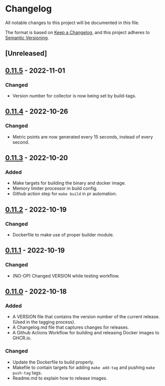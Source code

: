 # Changelog
All notable changes to this project will be documented in this file.

The format is based on [Keep a Changelog](https://keepachangelog.com/en/1.0.0/),
and this project adheres to [Semantic Versioning](https://semver.org/spec/v2.0.0.html).

## [Unreleased]

## [0.11.5](https://github.com/lightstep/telemetry-generator/releases/tag/v0.11.5) - 2022-11-01
### Changed
* Version number for collector is now being set by build-tags. 

## [0.11.4](https://github.com/lightstep/telemetry-generator/releases/tag/v0.11.4) - 2022-10-26
### Changed
* Metric points are now generated every 15 seconds, instead of every second.

## [0.11.3](https://github.com/lightstep/telemetry-generator/releases/tag/v0.11.3) - 2022-10-20
### Added
* Make targets for building the binary and docker image.
* Memory limiter processor in build config.
* Github action step for `make build` in pr automation.

## [0.11.2](https://github.com/lightstep/telemetry-generator/releases/tag/v0.11.2) - 2022-10-19
### Changed
* Dockerfile to make use of proper builder module.
## [0.11.1](https://github.com/lightstep/telemetry-generator/releases/tag/v0.11.1) - 2022-10-19
### Changed
* (NO-OP) Changed VERSION while testing workflow.

## [0.11.0](https://github.com/lightstep/telemetry-generator/releases/tag/v0.11.0) - 2022-10-18
### Added
* A VERSION file that contains the version number of the current release. (Used in the tagging process).
* A Changelog.md file that captures changes for releases.
* A Github Actions Workflow for building and releasing Docker images to GHCR.io. 


### Changed 
* Update the Dockerfile to build properly.
* Makefile to contain targets for adding `make add-tag` and pushing `make push-tag` tags.
* Readme.md to explain how to release images.
